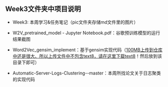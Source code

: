 ## Week3文件夹中项目说明

* Week3: 本周学习&任务笔记（pic文件夹存储md文件里的图片）

* W2V_pretrained_model - Jupyter Notebook.pdf：谷歌预训练模型的运行结果截图
* Word2Vec_gensim_implement：基于gensim实现代码（[100MB上传到仓库中还是很大、所以上传文件中不包含text8，请在这里下载text8](http://mattmahoney.net/dc/text8.zip)！然后放到该目录下即可）
* Automatic-Server-Logs-Clustering--master：本周所找论文关于日志聚类的实现代码